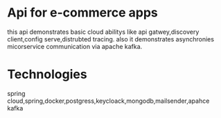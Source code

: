 # Api for e-commerce apps

this api demonstrates basic cloud abilitys like api gatwey,discovery client,config serve,distrubted tracing.
also it demonstrates asynchronies micorservice communication via apache kafka.

# Technologies 
spring cloud,spring,docker,postgress,keycloack,mongodb,mailsender,apahce kafka
